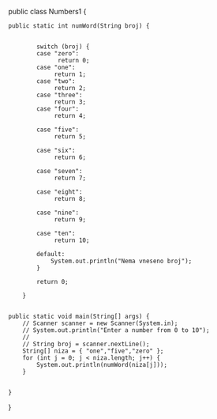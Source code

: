 
public class Numbers1 {

	public static int numWord(String broj) {
		

			switch (broj) {
			case "zero":
		          return 0;
			case "one":
			     return 1;
			case "two":
			     return 2;
			case "three":
			     return 3;
			case "four":
			     return 4;
			
			case "five":
			     return 5;
			
			case "six":
			     return 6;
				
			case "seven":
			     return 7;
			
			case "eight":
			     return 8;
			
			case "nine":
			     return 9;
		
			case "ten":
			     return 10;
			
			default:
				System.out.println("Nema vneseno broj");
			}
		
			return 0;
			
		}
	

	public static void main(String[] args) {
		// Scanner scanner = new Scanner(System.in);
		// System.out.println("Enter a number from 0 to 10");
		//
		// String broj = scanner.nextLine();
		String[] niza = { "one","five","zero" };
		for (int j = 0; j < niza.length; j++) {
			System.out.println(numWord(niza[j]));
		}
		

	}

}
